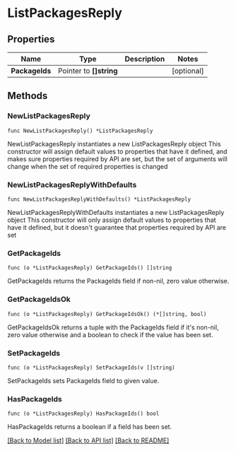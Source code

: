 # ListPackagesReply

## Properties

Name | Type | Description | Notes
------------ | ------------- | ------------- | -------------
**PackageIds** | Pointer to **[]string** |  | [optional] 

## Methods

### NewListPackagesReply

`func NewListPackagesReply() *ListPackagesReply`

NewListPackagesReply instantiates a new ListPackagesReply object
This constructor will assign default values to properties that have it defined,
and makes sure properties required by API are set, but the set of arguments
will change when the set of required properties is changed

### NewListPackagesReplyWithDefaults

`func NewListPackagesReplyWithDefaults() *ListPackagesReply`

NewListPackagesReplyWithDefaults instantiates a new ListPackagesReply object
This constructor will only assign default values to properties that have it defined,
but it doesn't guarantee that properties required by API are set

### GetPackageIds

`func (o *ListPackagesReply) GetPackageIds() []string`

GetPackageIds returns the PackageIds field if non-nil, zero value otherwise.

### GetPackageIdsOk

`func (o *ListPackagesReply) GetPackageIdsOk() (*[]string, bool)`

GetPackageIdsOk returns a tuple with the PackageIds field if it's non-nil, zero value otherwise
and a boolean to check if the value has been set.

### SetPackageIds

`func (o *ListPackagesReply) SetPackageIds(v []string)`

SetPackageIds sets PackageIds field to given value.

### HasPackageIds

`func (o *ListPackagesReply) HasPackageIds() bool`

HasPackageIds returns a boolean if a field has been set.


[[Back to Model list]](../README.md#documentation-for-models) [[Back to API list]](../README.md#documentation-for-api-endpoints) [[Back to README]](../README.md)


